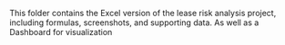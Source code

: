 This folder contains the Excel version of the lease risk analysis project, including formulas, screenshots, and supporting data.
As well as a Dashboard for visualization 
